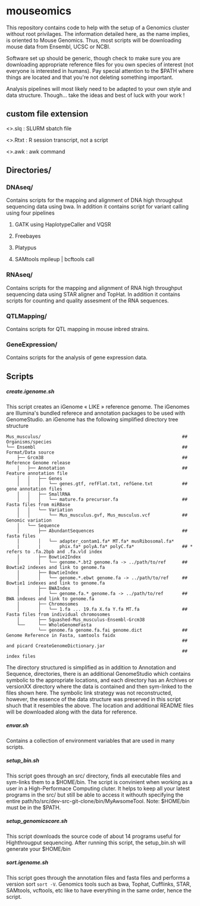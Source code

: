 mouseomics
==========

This repository contains code to help with the setup of a Genomics cluster without
 root privilages.  The information detailed here, as the name implies, is oriented
 to Mouse Genomics.  Thus, most scripts will be downloading mouse data from 
 Ensembl, UCSC or NCBI.

Software set up should be generic, though check to make sure you are downloading
  appropriate reference files for you own species of interest (not everyone is 
  interested in humans).  Pay special attention to the $PATH where things are
  located and that you're not deleting something important.

Analysis pipelines will most likely need to be adapted to your own style and 
  data structure. Though... take the ideas and best of luck with your work !

custom file extension
---
<>.slq  : SLURM sbatch file

<>.Rtxt : R session transcript, not a script

<>.awk  : awk command



Directories/
---

### DNAseq/

Contains scripts for the mapping and alignment of DNA high throughput sequencing
data using bwa.  In addition it contains script for variant calling using
four pipelines

1) GATK using HaplotypeCaller and VQSR

2) Freebayes

3) Platypus

4) SAMtools mpileup | bcftools call

### RNAseq/

Contains scripts for the mapping and alignment of RNA  high throughput sequencing
data using STAR aligner and TopHat.  In addition it contains scripts for counting
and quality assesment of the RNA sequences.

### QTLMapping/

Contains scripts for QTL mapping in mouse inbred strains.

### GeneExpression/

Contains scripts for the analysis of gene expression data.

## Scripts

##### create.igenome.sh

  This script creates an iGenome « LIKE » reference genome.  The iGenomes are Illumina's bundled referece and annotation packages to be used with GenomeStudio.  an iGenome has the following simplified directory tree structure
  
    Mus_musculus/                                                     ## Organisms/species
    └── Ensembl                                                       ## Format/Data source
        ├── Grcm38                                                    ## Reference Genome release
        │   ├── Annotation                                            ## Feature annotation file
        │   │   ├── Genes
        │   │   │   └── genes.gtf, refFlat.txt, refGene.txt           ## gene annotation files
        │   │   ├── SmallRNA
        │   │   │   └── mature.fa precursor.fa                        ## Fasta files from miRBase
        │   │   └── Variation
        │   │       └── Mus_musculus.gvf, Mus_musculus.vcf            ## Genomic variation
        │   └── Sequence
        │       ├── AbundantSequences                                 ## fasta files
        │       │   └── adapter_contam1.fa* MT.fa* musRibosomal.fa*
        |       |       phix.fa* polyA.fa* polyC.fa*                  ## * refers to .fa.2bpb and .fa.vld index
        │       ├── Bowtie2Index
        │       │   └── genome.*.bt2 genome.fa -> ../path/to/ref      ## Bowtie2 indexes and link to genome.fa
        │       ├── BowtieIndex
        │       │   └── genome.*.ebwt genome.fa -> ../path/to/ref     ## Bowtie1 indexes and link to genome.fa
        │       ├── BWAIndex
        │       │   └── genome.fa.* genome.fa -> ../path/to/ref       ## BWA indexes and link to genome.fa
        │       ├── Chromosomes
        │       │   └── 1.fa ... 19.fa X.fa Y.fa MT.fa                ## Fasta files from individual chromosomes
        │       ├── Squashed-Mus_musculus-Ensembl-Grcm38
        └──     └── WholeGenomeFasta
                └── genome.fa genome.fa.fai genome.dict               ## Genome Reference in Fasta, samtools faidx
                                                                      ## and picard CreateGenomeDictionary.jar 
                                                                      ## index files
   
   The directory structured is simplified as in addition to Annotation and Sequence, directories, there is an additional GenomeStudio which contains symbolic to the appropriate locations, and each directory has an Archives or versionXX directory where the data is contained and then sym-linked to the files shown here.  The symbolic link strategy was not reconstructed, however, the essence of the data structure was preserved in this script shuch that it resembles the above.
The location and additional README files will be downloaded along with the data for reference.

##### envar.sh

Contains a collection of environment variables that are used in many scripts.  

##### setup_bin.sh

This script goes through an src/ directory, finds all executable files and sym-links them to a $HOME/bin.  The script is convinient when working as a user in a High-Performace Computing cluter. It helps to keep all your latest programs in the src/ but still be able to access it withouth specifying the entire path/to/src/dev-src-git-clone/bin/MyAwsomeTool.  Note: $HOME/bin must be in the $PATH.

##### setup_genomicscore.sh

This script downloads the source code of about 14 programs useful for Highthrougput sequencing. After running this script, the setup_bin.sh will generate your $HOME/bin

##### sort.igenome.sh

This script goes through the annotation files and fasta files and performs a version sort ```sort -V```. Genomics tools such as bwa, Tophat, Cufflinks, STAR, SAMtools, vcftools, etc like to have everything in the same order, hence the script.

